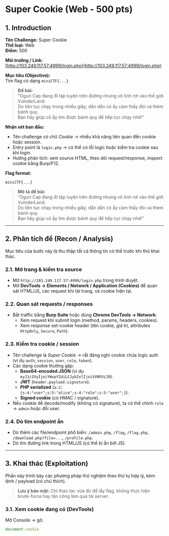 # Super Cookie (Web - 500 pts)

## 1. Introduction

**Tên Challenge:** Super Cookie  
**Thể loại:** Web  
**Điểm:** 500  

**Môi trường / Link:**  
[http://103.249.117.57:4999/login.php](http://103.249.117.57:4999/login.php)

**Mục tiêu (Objective):**  
Tìm flag có dạng `miniCTF{...}`

> **Đề bài:**  
> "Oguri Cap đang đi tập luyện trên đường nhưng vô tình rơi vào thế giới VulnderLand.  
> Do liên tục chạy trong nhiều giây, dần dần cô ấy cảm thấy đói và thèm bánh quy.  
> Bạn hãy giúp cô ấy tìm được bánh quy để tiếp tục chạy nhé!"

**Nhận xét ban đầu:**  
- Tên challenge có chữ *Cookie* → nhiều khả năng liên quan đến cookie hoặc session.  
- Entry point là `login.php` → có thể có lỗi logic hoặc kiểm tra cookie sau khi login.  
- Hướng phân tích: xem source HTML, theo dõi request/response, inspect cookie bằng Burp/F12.  

**Flag format:**  
```
miniCTF{...}
```

> **Mô tả đề bài:**  
> “Oguri Cap đang đi tập luyện trên đường nhưng vô tình rơi vào thế giới VulnderLand.  
> Do liên tục chạy trong nhiều giây, dần dần cô ấy cảm thấy đói và thèm bánh quy.  
> Bạn hãy giúp cô ấy tìm được bánh quy để tiếp tục chạy nhé!”

---

## 2. Phân tích đề (Recon / Analysis)

Mục tiêu của bước này là thu thập tất cả thông tin có thể trước khi thử khai thác.

### 2.1. Mở trang & kiểm tra source
- Mở `http://103.249.117.57:4999/login.php` trong trình duyệt.  
- Mở **DevTools → Elements / Network / Application (Cookies)** để quan sát HTML/JS, các request khi tải trang, và cookie hiện tại.

### 2.2. Quan sát requests / responses
- Bắt traffic bằng **Burp Suite** hoặc dùng **Chrome DevTools → Network**:
  - Xem request khi submit login (method, params, headers, cookies).
  - Xem response set-cookie header (tên cookie, giá trị, attributes `HttpOnly`, `Secure`, `Path`).

### 2.3. Kiểm tra cookie / session
- Tên challenge là *Super Cookie* → rất đáng nghi cookie chứa logic auth (ví dụ `auth`, `session`, `user`, `role`, `token`).
- Các dạng cookie thường gặp:
  - **Base64-encoded JSON** (ví dụ `eyJ1c2VyIjoiYWxpY2UiLCJyb2xlIjoiVVNFUiJ9`).
  - **JWT** (`header.payload.signature`).
  - **PHP serialized** (`a:2:{s:4:"user";s:5:"alice";s:4:"role";s:5:"user";}`).
  - **Signed cookie** (có HMAC / signature).
- Nếu cookie dễ decode/modify (không có signature), ta có thể chỉnh `role` → `admin` hoặc đổi user.

### 2.4. Dò tìm endpoint ẩn
- Dò thêm các file/endpoint phổ biến: `/admin.php`, `/flag`, `/flag.php`, `/download.php?file=...`, `/profile.php`.
- Dò tìm đường link trong HTML/JS (có thể bị ẩn bởi JS).

---

## 3. Khai thác (Exploitation)

Phần này trình bày các phương pháp thử nghiệm theo thứ tự hợp lý, kèm lệnh / payload (có chú thích).

> **Lưu ý bảo mật:** Chỉ thao tác vừa đủ để lấy flag, không thực hiện brute-force hay tấn công làm quá tải server.

### 3.1. Xem cookie đang có (DevTools)
Mở Console → gõ:
```js
document.cookie
```